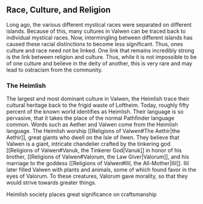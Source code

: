 ## Race, Culture, and Religion

Long ago, the various different mystical races were separated on different islands. Because of this, many cultures in Valwen can be traced back to individual mystical races. Now, intermingling between different islands has caused these racial distinctions to become less significant. Thus, ones culture and race need not be linked. One link that remains incredibly strong is the link between religion and culture. Thus, while it is not impossible to be of one culture and believe in the deity of another, this is very rare and may lead to ostracism from the community.

### The Heimlish

The largest and most dominant culture in Valwen, the Heimlish trace their cultural heritage back to the frigid waste of Loftheim. Today, roughly fifty percent of the known world identifies as Heimlish. Their language is so pervasive, that it takes the place of the normal Pathfinder language common. Words such as Aether and Valwen come from the Heimlish language. The Heimlish worship [[Religions of Valwen#The Aethir|the Aethir]], great giants who dwell on the Isle of Ilwen. They believe that Valwen is a giant, intricate chandelier crafted by the tinkering god [[Religions of Valwen#Vanuk, the Tinkerer God|Vanuk]] in honor of his brother, [[Religions of Valwen#Valorum, the Law Giver|Valorum]], and his marriage to the goddess [[Religions of Valwen#Ilil, the All-Mother|Ilil]]. Ilil later filled Valwen with plants and animals, some of which found favor in the eyes of Valorum. To these creatures, Valorum gave morality, so that they would strive towards greater things.

Heimlish society places great significance on craftsmanship
